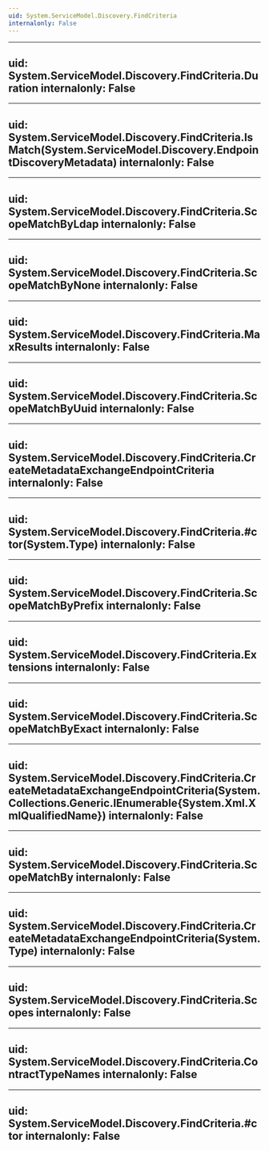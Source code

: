 ```yaml
---
uid: System.ServiceModel.Discovery.FindCriteria
internalonly: False
---
```


---
uid: System.ServiceModel.Discovery.FindCriteria.Duration
internalonly: False
---

---
uid: System.ServiceModel.Discovery.FindCriteria.IsMatch(System.ServiceModel.Discovery.EndpointDiscoveryMetadata)
internalonly: False
---

---
uid: System.ServiceModel.Discovery.FindCriteria.ScopeMatchByLdap
internalonly: False
---

---
uid: System.ServiceModel.Discovery.FindCriteria.ScopeMatchByNone
internalonly: False
---

---
uid: System.ServiceModel.Discovery.FindCriteria.MaxResults
internalonly: False
---

---
uid: System.ServiceModel.Discovery.FindCriteria.ScopeMatchByUuid
internalonly: False
---

---
uid: System.ServiceModel.Discovery.FindCriteria.CreateMetadataExchangeEndpointCriteria
internalonly: False
---

---
uid: System.ServiceModel.Discovery.FindCriteria.#ctor(System.Type)
internalonly: False
---

---
uid: System.ServiceModel.Discovery.FindCriteria.ScopeMatchByPrefix
internalonly: False
---

---
uid: System.ServiceModel.Discovery.FindCriteria.Extensions
internalonly: False
---

---
uid: System.ServiceModel.Discovery.FindCriteria.ScopeMatchByExact
internalonly: False
---

---
uid: System.ServiceModel.Discovery.FindCriteria.CreateMetadataExchangeEndpointCriteria(System.Collections.Generic.IEnumerable{System.Xml.XmlQualifiedName})
internalonly: False
---

---
uid: System.ServiceModel.Discovery.FindCriteria.ScopeMatchBy
internalonly: False
---

---
uid: System.ServiceModel.Discovery.FindCriteria.CreateMetadataExchangeEndpointCriteria(System.Type)
internalonly: False
---

---
uid: System.ServiceModel.Discovery.FindCriteria.Scopes
internalonly: False
---

---
uid: System.ServiceModel.Discovery.FindCriteria.ContractTypeNames
internalonly: False
---

---
uid: System.ServiceModel.Discovery.FindCriteria.#ctor
internalonly: False
---
